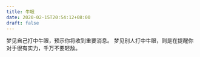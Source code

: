 ```yaml
---
title: 牛眼
date: 2020-02-15T20:54:12+08:00
draft: false
---
```


梦见自己打中牛眼，预示你将收到重要消息。
梦见别人打中牛眼，则是在提醒你对手很有实力，千万不要轻敌。
